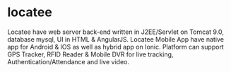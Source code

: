 # locatee
Locatee have web server back-end written in J2EE/Servlet on Tomcat 9.0, database mysql, UI in HTML &amp; AngularJS. Locatee Mobile App have native app for Android &amp; IOS as well as hybrid app on Ionic. Platform can support GPS Tracker, RFID Reader &amp; Mobile DVR for live tracking, Authentication/Attendance and live video.
